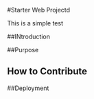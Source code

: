 #Starter Web Projectd

This is a simple test


##INtroduction

##Purpose

## How to Contribute

##Deployment
